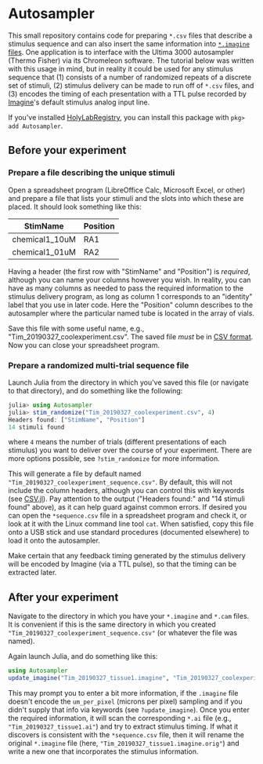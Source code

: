 # Autosampler

This small repository contains code for preparing `*.csv` files that describe a stimulus
sequence and can also insert the same information into
[`*.imagine` files](https://github.com/timholy/ImagineFormat.jl).
One application is to interface with the Ultima 3000 autosampler (Thermo Fisher)
via its Chromeleon software.
The tutorial below was written with this usage in mind, but in reality it could be used
for any stimulus sequence that (1) consists of a number of randomized repeats of
a discrete set of stimuli, (2) stimulus delivery can be made to run off of `*.csv` files, and
(3) encodes the timing of each presentation with a TTL pulse recorded by
[Imagine](https://github.com/HolyLab/Imagine)'s default stimulus analog input line.

If you've installed [HolyLabRegistry](https://github.com/HolyLab/HolyLabRegistry#usage),
you can install this package with `pkg> add Autosampler`.

## Before your experiment

### Prepare a file describing the unique stimuli

Open a spreadsheet program (LibreOffice Calc, Microsoft Excel, or other) and prepare a
file that lists your stimuli and the slots into which these are placed.
It should look something like this:

| StimName       | Position |
|----------------|----------|
| chemical1_10uM | RA1      |
| chemical1_01uM | RA2      |

Having a header (the first row with "StimName" and "Position") is *required*,
although you can name your columns however you wish.
In reality, you can have as many columns as needed to pass the required information
to the stimulus delivery program, as long as column 1 corresponds to an
"identity" label that you use in later code.
Here the "Position" column describes to the autosampler where the particular
named tube is located in the array of vials.

Save this file with some useful name, e.g., "Tim_20190327_coolexperiment.csv".
The saved file *must* be in [CSV format](https://www.lifewire.com/csv-file-2622708).
Now you can close your spreadsheet program.

### Prepare a randomized multi-trial sequence file

Launch Julia from the directory in which you've saved this file (or navigate to that
directory), and do something like the following:

```julia
julia> using Autosampler
julia> stim_randomize("Tim_20190327_coolexperiment.csv", 4)
Headers found: ["StimName", "Position"]
14 stimuli found
```
where `4` means the number of trials (different presentations of each stimulus) you want to
deliver over the course of your experiment.
There are more options possible, see `?stim_randomize` for more information.

This will generate a file by default named `"Tim_20190327_coolexperiment_sequence.csv"`.
By default, this will not include the column headers, although you can control this
with keywords (see [CSV.jl](https://juliadata.github.io/CSV.jl/stable/)).
Pay attention to the output ("Headers found:" and "14 stimuli found" above),
as it can help guard against common errors.
If desired you can open the `*sequence.csv` file in a spreadsheet program and check it,
or look at it with the Linux command line tool `cat`.
When satisfied, copy this file onto a USB stick and use standard procedures
(documented elsewhere) to load it onto the autosampler.

Make certain that any feedback timing generated by the stimulus delivery will be encoded by
Imagine (via a TTL pulse), so that the timing can be extracted later.

## After your experiment

Navigate to the directory in which you have your `*.imagine` and `*.cam` files.
It is convenient if this is the same directory in which you created
`"Tim_20190327_coolexperiment_sequence.csv"` (or whatever the file was named).

Again launch Julia, and do something like this:

```julia
using Autosampler
update_imagine("Tim_20190327_tissue1.imagine", "Tim_20190327_coolexperiment_sequence.csv")
```
This may prompt you to enter a bit more information, if the `.imagine` file doesn't encode
the `um_per_pixel` (microns per pixel) sampling and if you didn't supply that info via
keywords (see `?update_imagine`).
Once you enter the required information, it will scan the corresponding `*.ai` file
(e.g., `"Tim_20190327_tissue1.ai"`) and try to extract stimulus timing.
If what it discovers is consistent with the `*sequence.csv` file, then it will rename
the original `*.imagine` file (here, `"Tim_20190327_tissue1.imagine.orig"`)
and write a new one that incorporates the stimulus information.
